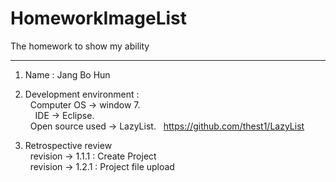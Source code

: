 # HomeworkImageList
The homework to show my ability
<hr>

1. Name : Jang Bo Hun<br>
2. Development environment :<br>
   Computer OS -> window 7.
   <br>   
   IDE -> Eclipse.
   <br>
   Open source used -> LazyList.
   https://github.com/thest1/LazyList
  
   <br>
   
3. Retrospective review<br>
   revision -> 1.1.1 : Create Project<br>
   revision -> 1.2.1 : Project file upload
   
